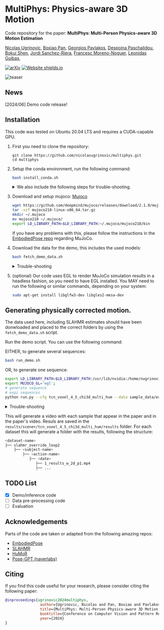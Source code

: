 #  MultiPhys: Physics-aware 3D Motion 
Code repository for the paper:
**MultiPhys: Multi-Person Physics-aware 3D Motion Estimation**

[Nicolas Ugrinovic](http://www.iri.upc.edu/people/nugrinovic), 
[Boxiao Pan](https://cs.stanford.edu/~bxpan/), 
[Georgios Pavlakos](https://geopavlakos.github.io/), 
[Despoina Paschalidou](https://paschalidoud.github.io/), 
[Bokui Shen](https://cs.stanford.edu/people/bshen88/), 
[Jordi Sanchez-Riera](https://www.iri.upc.edu/staff/jsanchez), 
[Francesc Moreno-Noguer](http://www.iri.upc.edu/people/fmoreno/), 
[Leonidas Guibas](https://geometry.stanford.edu/member/guibas/), 


[![arXiv](https://img.shields.io/badge/arXiv-2312.05251-00ff00.svg)](https://arxiv.org/pdf/2404.11987.pdf)  [![Website shields.io](https://img.shields.io/website-up-down-green-red/http/shields.io.svg)](http://www.iri.upc.edu/people/nugrinovic/multiphys/)     

![teaser](assets/teaser.png)


[//]: # (## Code comming soon...)

## News
[2024/06] Demo code release!
## Installation
This code was tested on Ubuntu 20.04 LTS and requires a CUDA-capable GPU.

1. First you need to clone the repository:
    ```
    git clone https://github.com/nicolasugrinovic/multiphys.git
    cd multiphys
    ```

 
2. Setup the conda environment, run the following command:

    ```bash
    bash install_conda.sh
    ```
   
    <details>
        <summary>We also include the following steps for trouble-shooting.</summary>
   EITHER:
   
   * Manually install the env and dependencies
       ```bash
          conda create -n multiphys python=3.9 -y
          conda activate multiphys
          # install pytorch using pip, update with appropriate cuda drivers if necessary
          pip install torch==1.13.0 torchvision==0.14.0 --index-url https://download.pytorch.org/whl/cu117
          # uncomment if pip installation isn't working
          # conda install pytorch=1.13.0 torchvision=0.14.0 pytorch-cuda=11.7 -c pytorch -c nvidia -y
          # install remaining requirements
          pip install -r requirements.txt
       ```
   OR:
   * Create environment
       We use PyTorch 1.13.0 with CUDA 11.7. Use `env_build.yaml` to speed up installation using already-solved dependencies, though it might not be compatible with your CUDA driver.
       ```
       conda env create -f env_build.yml
       conda activate multiphys
       ```
  </details>

3. Download and setup mujoco: [Mujoco](https://mujoco.org/)
    ```bash
    wget https://github.com/deepmind/mujoco/releases/download/2.1.0/mujoco210-linux-x86_64.tar.gz
    tar -xzf mujoco210-linux-x86_64.tar.gz
    mkdir ~/.mujoco
    mv mujoco210 ~/.mujoco/
    export LD_LIBRARY_PATH=$LD_LIBRARY_PATH:~/.mujoco/mujoco210/bin
    ```
    If you have any problems with this, please follow the instructions in the [EmbodiedPose repo](https://github.com/zhengyiluo/EmbodiedPose?tab=readme-ov-file#dependencies) regarding MuJoCo.
    

4. Download the data for the demo, this includes the used models:

    ```bash
    bash fetch_demo_data.sh
    ```

    <details>
      <summary>Trouble-shooting</summary>

   * Download SMPL paramters from [SMPL](https://smpl.is.tue.mpg.de/). Put them in the `data/smpl` folder, unzip them into `data/smpl` folder. 
   Please download the v1.1.0 version, which contains the neutral humanoid. 
   * Download vPoser paramters from [SMPL-X](https://smpl-x.is.tue.mpg.de/). Put them in the `data/vposer` folder, unzip them into `data/vposer` folder.
  </details>

5. (optional) Our code uses EGL to render MuJoCo simulation results in a headless fashion, so you need to have EGL installed. 
You MAY need to run the following or similar commands, depending on your system:
    ```bash
   sudo apt-get install libglfw3-dev libgles2-mesa-dev
    ```


## Generating physically corrected motion.
The data used here, including SLAHMR estimates should have 
been donwloaded and placed to the correct folders by using the `fetch_demo_data.sh` script. 

 Run the demo script. You can use the following command:

   EITHER, to generate several sequences:
   ```bash
   bash run_demo.sh
   ```
   OR, to generate one sequence:
   ```bash
   export LD_LIBRARY_PATH=$LD_LIBRARY_PATH:/usr/lib/nvidia:/home/nugrinovic/.mujoco/mujoco210/bin;
   export MUJOCO_GL='egl';
   # generate sequence
   # expi sequences
   python run.py --cfg tcn_voxel_4_5_chi3d_multi_hum --data sample_data/expi/expi_acro1_p1_phalpBox_all_slaInit_slaCam.pkl --data_name expi --name slahmr_override_loop2 --loops_uhc 2 --filter acro1_around-the-back1_cam20
   ```
 <details>
   <summary>Trouble-shooting</summary>

   * If you have any issues when running mujoco_py for the first time while compiling, take a look 
   at this github issue: [mujoco_py issue](https://github.com/openai/mujoco-py/issues/773#issuecomment-1639684035)
</details>


This will generate a video with each sample that appear in the paper and in the paper's video. Resuls are 
saved in the `results/scene+/tcn_voxel_4_5_chi3d_multi_hum/results` folder. For each dataset this will
generate a folder with the results, following the structure:

```bash
<dataset-name>
├── slahmr_override_loop2
    ├── <subject-name>
        ├── <action-name>
           ├── <date>
              ├── 1_results_w_2d_p1.mp4
              ├── ...
```

## TODO List

- [x] Demo/inference code
- [ ] Data pre-processing code
- [ ] Evaluation

## Acknowledgements

Parts of the code are taken or adapted from the following amazing repos:

- [EmbodiedPose](https://github.com/zhengyiluo/EmbodiedPose) 
- [SLAHMR](https://github.com/vye16/slahmr)
- [HuMoR](https://github.com/davrempe/humor)
- [Pose-GPT (naverlabs)](https://github.com/naver/PoseGPT)


## Citing

If you find this code useful for your research, please consider citing the following paper:


```bibtex
@inproceedings{ugrinovic2024multiphys,
                author={Ugrinovic, Nicolas and Pan, Boxiao and Pavlakos, Georgios and Paschalidou, Despoina and Shen, Bokui and Sanchez-Riera, Jordi and Moreno-Noguer, Francesc and Guibas, Leonidas},
                title={MultiPhys: Multi-Person Physics-aware 3D Motion Estimation},
                booktitle={Conference on Computer Vision and Pattern Recognition (CVPR)},
                year={2024}
}
```